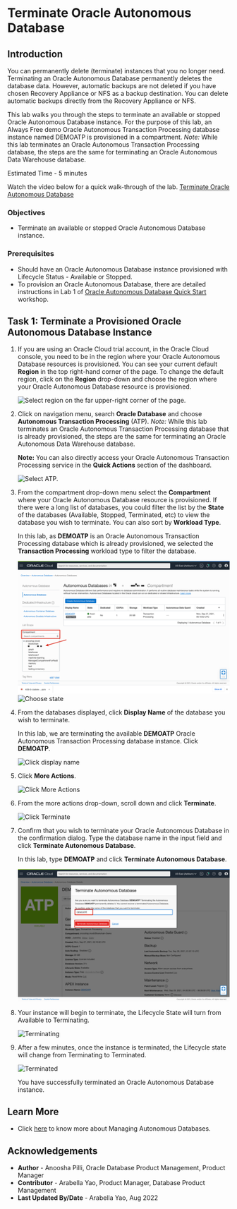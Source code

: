 # Terminate Oracle Autonomous Database

## Introduction

You can permanently delete (terminate) instances that you no longer need. Terminating an Oracle Autonomous Database permanently deletes the database data. However, automatic backups are not deleted if you have chosen Recovery Appliance or NFS as a backup destination. You can delete automatic backups directly from the Recovery Appliance or NFS.

This lab walks you through the steps to terminate an available or stopped Oracle Autonomous Database instance. For the purpose of this lab, an Always Free demo Oracle Autonomous Transaction Processing database instance named DEMOATP is provisioned in a compartment. *Note:* While this lab terminates an Oracle Autonomous Transaction Processing database, the steps are the same for terminating an Oracle Autonomous Data Warehouse database.

Estimated Time - 5 minutes

Watch the video below for a quick walk-through of the lab.
[Terminate Oracle Autonomous Database](videohub:1_y16iujj6)

### Objectives

- Terminate an available or stopped Oracle Autonomous Database instance.

### Prerequisites

- Should have an Oracle Autonomous Database instance provisioned with Lifecycle Status - Available or Stopped.
- To provision an Oracle Autonomous Database, there are detailed instructions in Lab 1 of [Oracle Autonomous Database Quick Start](https://apexapps.oracle.com/pls/apex/dbpm/r/livelabs/view-workshop?wid=582) workshop.

## Task 1: Terminate a Provisioned Oracle Autonomous Database Instance

1. If you are using an Oracle Cloud trial account, in the Oracle Cloud console, you need to be in the region where your Oracle Autonomous Database resources is provisioned. You can see your current default **Region** in the top right-hand corner of the page. To change the default region, click on the **Region** drop-down and choose the region where your Oracle Autonomous Database resource is provisioned.

    ![Select region on the far upper-right corner of the page.](https://oracle-livelabs.github.io/common/images/console/region.png " ")

2. Click on navigation menu, search **Oracle Database** and choose **Autonomous Transaction Processing** (ATP). *Note:* While this lab terminates an Oracle Autonomous Transaction Processing database that is already provisioned, the steps are the same for terminating an Oracle Autonomous Data Warehouse database.

    **Note:** You can also directly access your Oracle Autonomous Transaction Processing service in the **Quick Actions** section of the dashboard.

    ![Select ATP.](https://oracle-livelabs.github.io/common/images/console/database-atp.png " ")

3. From the compartment drop-down menu select the **Compartment** where your Oracle Autonomous Database resource is provisioned. If there were a long list of databases, you could filter the list by the **State** of the databases (Available, Stopped, Terminated, etc) to view the database you wish to terminate. You can also sort by **Workload Type**.

    In this lab, as **DEMOATP** is an Oracle Autonomous Transaction Processing database which is already provisioned, we selected the **Transaction Processing** workload type to filter the database.

    ![Choose compartment](./images/choose-compartment.png " ")
    ![Choose state](./images/choose-state.png " ")

4. From the databases displayed, click **Display Name** of the database you wish to terminate.

    In this lab, we are terminating the available **DEMOATP** Oracle Autonomous Transaction Processing database instance. Click **DEMOATP**.

    ![Click display name](./images/demoatp.png " ")

5. Click **More Actions**.

    ![Click More Actions](./images/more-actions.png " ")

6. From the more actions drop-down, scroll down and click **Terminate**.

    ![Click Terminate](./images/terminate.png " ")

7. Confirm that you wish to terminate your Oracle Autonomous Database in the confirmation dialog. Type the database name in the input field and click **Terminate Autonomous Database**.

    In this lab, type **DEMOATP** and click **Terminate Autonomous Database**.

    ![Click Terminate Autonomous Database](./images/demoatp-terminate.png " ")

8.  Your instance will begin to terminate, the Lifecycle State will turn from Available to Terminating.

    ![Terminating](./images/terminating.png " ")

9. After a few minutes, once the instance is terminated, the Lifecycle state will change from Terminating to Terminated.

    ![Terminated](./images/terminated.png " ")

    You have successfully terminated an Oracle Autonomous Database instance.

## Learn More

* Click [here](https://docs.oracle.com/en-us/iaas/exadata/doc/eccmanagingadbs.html#GUID-A00BC3BB-3AE6-4FBF-AEAF-2D9C14CD1D9A) to know more about Managing Autonomous Databases.

## Acknowledgements

* **Author** - Anoosha Pilli, Oracle Database Product Management, Product Manager
* **Contributor** - Arabella Yao, Product Manager, Database Product Management
* **Last Updated By/Date** - Arabella Yao, Aug 2022
